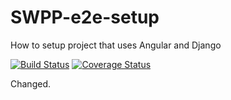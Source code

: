 # SWPP-e2e-setup
How to setup project that uses Angular and Django

[![Build Status](https://travis-ci.com/yuyupopo/SWPP-e2e-setup.svg?branch=master)](https://travis-ci.com/yuyupopo/SWPP-e2e-setup) [![Coverage Status](https://coveralls.io/repos/github/yuyupopo/SWPP-e2e-setup/badge.svg?branch=master)](https://coveralls.io/github/yuyupopo/SWPP-e2e-setup?branch=master) 

Changed.
